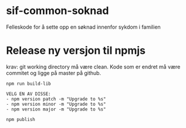 # sif-common-soknad

Felleskode for å sette opp en søknad innenfor sykdom i familien

# Release ny versjon til npmjs

krav: git working directory må være clean. Kode som er endret må være commitet og ligge på master på github.

```
npm run build-lib

VELG EN AV DISSE:
- npm version patch -m "Upgrade to %s"
- npm version minor -m "Upgrade to %s"
- npm version major -m "Upgrade to %s"

npm publish
```
